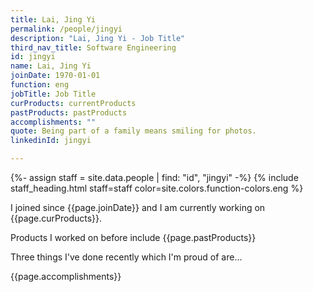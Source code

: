 ```yaml
---
title: Lai, Jing Yi
permalink: /people/jingyi
description: "Lai, Jing Yi - Job Title"
third_nav_title: Software Engineering
id: jingyi
name: Lai, Jing Yi
joinDate: 1970-01-01
function: eng
jobTitle: Job Title
curProducts: currentProducts
pastProducts: pastProducts
accomplishments: ""
quote: Being part of a family means smiling for photos.
linkedinId: jingyi

---
```


{%- assign staff = site.data.people | find: "id", "jingyi" -%}
{% include staff_heading.html staff=staff color=site.colors.function-colors.eng %}

<p>I joined since {{page.joinDate}} and I am currently working on {{page.curProducts}}.</p>

<p>Products I worked on before include {{page.pastProducts}}</p>

<p>Three things I've done recently which I'm proud of are...</p>
{{page.accomplishments}}
